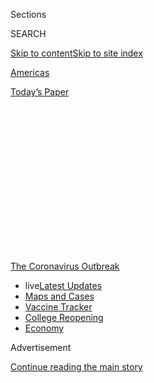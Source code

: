 <div id="app">

<div>

<div>

<div>

<div class="NYTAppHideMasthead css-1q2w90k e1suatyy0">

<div class="section css-ui9rw0 e1suatyy2">

<div class="css-eph4ug er09x8g0">

<div class="css-6n7j50">

</div>

<span class="css-1dv1kvn">Sections</span>

<div class="css-10488qs">

<span class="css-1dv1kvn">SEARCH</span>

</div>

[Skip to content](#site-content)[Skip to site
index](#site-index)

</div>

<div id="masthead-section-label" class="css-1wr3we4 eaxe0e00">

[Americas](https://www.nytimes3xbfgragh.onion/section/world/americas)

</div>

<div class="css-10698na e1huz5gh0">

</div>

</div>

<div id="masthead-bar-one" class="section hasLinks css-15hmgas e1csuq9d3">

<div class="css-uqyvli e1csuq9d0">

</div>

<div class="css-1uqjmks e1csuq9d1">

</div>

<div class="css-9e9ivx">

[](https://myaccount.nytimes3xbfgragh.onion/auth/login?response_type=cookie&client_id=vi)

</div>

<div class="css-1bvtpon e1csuq9d2">

[Today’s
Paper](https://www.nytimes3xbfgragh.onion/section/todayspaper)

</div>

</div>

</div>

</div>

<div data-aria-hidden="false">

<div id="site-content" data-role="main">

<div>

<div class="css-1aor85t" style="opacity:0.000000001;z-index:-1;visibility:hidden">

<div class="css-1hqnpie">

<div class="css-epjblv">

<span class="css-17xtcya">[Americas](/section/world/americas)</span><span class="css-x15j1o">|</span><span class="css-fwqvlz">Turmoil
in Brazil: Bolsonaro Fires Police Chief and Justice Minister
Quits</span>

</div>

<div class="css-k008qs">

<div class="css-1iwv8en">

<span class="css-18z7m18"></span>

<div>

</div>

</div>

<span class="css-1n6z4y">https://nyti.ms/2VwTpB4</span>

<div class="css-1705lsu">

<div class="css-4xjgmj">

<div class="css-4skfbu" data-role="toolbar" data-aria-label="Social Media Share buttons, Save button, and Comments Panel with current comment count" data-testid="share-tools">

  - 
  - 
  - 
  - 
    
    <div class="css-6n7j50">
    
    </div>

  - 

</div>

</div>

</div>

</div>

</div>

</div>

<div id="NYT_TOP_BANNER_REGION" class="css-13pd83m">

<div>

<div id="styln-prism-menu-1592847958612" class="section interactive-content interactive-size-medium css-1edisqu">

<div class="css-17ih8de interactive-body">

<div id="scroll-container" class="css-1gj85ro">

[<span class="styln-title-wrap"><span class="css-1pje3qr">The
Coronavirus</span><span class="css-1pje3qr">
Outbreak</span></span>](https://www.nytimes3xbfgragh.onion/news-event/coronavirus?action=click&pgtype=Article&state=default&region=TOP_BANNER&context=storylines_menu)

  - <span class="css-kqxiym" data-emphasize="true">live</span>[Latest
    Updates](https://www.nytimes3xbfgragh.onion/2020/08/04/world/coronavirus-cases.html?action=click&pgtype=Article&state=default&region=TOP_BANNER&context=storylines_menu)
  - [Maps and
    Cases](https://www.nytimes3xbfgragh.onion/interactive/2020/us/coronavirus-us-cases.html?action=click&pgtype=Article&state=default&region=TOP_BANNER&context=storylines_menu)
  - [Vaccine
    Tracker](https://www.nytimes3xbfgragh.onion/interactive/2020/science/coronavirus-vaccine-tracker.html?action=click&pgtype=Article&state=default&region=TOP_BANNER&context=storylines_menu)
  - [College
    Reopening](https://www.nytimes3xbfgragh.onion/2020/08/02/us/covid-college-reopening.html?action=click&pgtype=Article&state=default&region=TOP_BANNER&context=storylines_menu)
  - [Economy](https://www.nytimes3xbfgragh.onion/live/2020/08/04/business/stock-market-today-coronavirus?action=click&pgtype=Article&state=default&region=TOP_BANNER&context=storylines_menu)

</div>

</div>

</div>

</div>

</div>

<div id="top-wrapper" class="css-1sy8kpn">

<div id="top-slug" class="css-l9onyx">

Advertisement

</div>

[Continue reading the main
story](#after-top)

<div class="ad top-wrapper" style="text-align:center;height:100%;display:block;min-height:250px">

<div id="top" class="place-ad" data-position="top" data-size-key="top">

</div>

</div>

<div id="after-top">

</div>

</div>

<div>

<div id="sponsor-wrapper" class="css-1hyfx7x">

<div id="sponsor-slug" class="css-19vbshk">

Supported by

</div>

[Continue reading the main
story](#after-sponsor)

<div id="sponsor" class="ad sponsor-wrapper" style="text-align:center;height:100%;display:block">

</div>

<div id="after-sponsor">

</div>

</div>

<div class="css-186x18t">

</div>

<div class="css-1vkm6nb ehdk2mb0">

# Turmoil in Brazil: Bolsonaro Fires Police Chief and Justice Minister Quits

</div>

Sergio Moro, the justice minister who became the face of a powerful
anti-corruption crackdown in Brazil, resigned in protest after President
Jair Bolsonaro fired the head of the national police.

<div class="css-79elbk" data-testid="photoviewer-wrapper">

<div class="css-z3e15g" data-testid="photoviewer-wrapper-hidden">

</div>

<div class="css-1a48zt4 ehw59r15" data-testid="photoviewer-children">

![<span class="css-16f3y1r e13ogyst0" data-aria-hidden="true">Sergio
Moro on Friday resigned as Brazil’s justice
minister.</span><span class="css-cnj6d5 e1z0qqy90" itemprop="copyrightHolder"><span class="css-1ly73wi e1tej78p0">Credit...</span><span><span>Evaristo
Sa/Agence France-Presse — Getty
Images</span></span></span>](https://static01.graylady3jvrrxbe.onion/images/2020/04/24/world/24brazil/merlin_171890199_dedaef97-e8b2-48a5-b692-394aaf825d6c-articleLarge.jpg?quality=75&auto=webp&disable=upscale)

</div>

</div>

<div class="css-18e8msd">

<div class="css-vp77d3 epjyd6m0">

<div class="css-1baulvz">

By [<span class="css-1baulvz" itemprop="name">Ernesto
Londoño</span>](https://www.nytimes3xbfgragh.onion/by/ernesto-londono),
<span class="css-1baulvz" itemprop="name">Letícia Casado</span> and
<span class="css-1baulvz last-byline" itemprop="name">Manuela
Andreoni</span>

</div>

</div>

  - 
    
    <div class="css-ld3wwf e16638kd2">
    
    April 24,
    2020
    
    </div>

  - 
    
    <div class="css-4xjgmj">
    
    <div class="css-d8bdto" data-role="toolbar" data-aria-label="Social Media Share buttons, Save button, and Comments Panel with current comment count" data-testid="share-tools">
    
      - 
      - 
      - 
      - 
        
        <div class="css-6n7j50">
        
        </div>
    
      - 
    
    </div>
    
    </div>

</div>

</div>

<div class="section meteredContent css-1r7ky0e" name="articleBody" itemprop="articleBody">

<div class="css-1fanzo5 StoryBodyCompanionColumn">

<div class="css-53u6y8">

RIO DE JANEIRO — Brazil’s justice minister, Sergio Moro, a former
federal judge who became the face of a powerful anti-corruption
crackdown that swept Latin America, resigned Friday after accusing
President Jair Bolsonaro of seeking to assert improper control of the
federal police for political gain.

The resignation of Mr. Moro, one of Brazil’s most [popular
politicians](https://www.nytimes3xbfgragh.onion/2018/11/01/world/americas/brazil-judge-lula-bolsonaro.html),
set off a political uproar in Brazil, as critics across the political
spectrum accused the president of having undermined a key pillar of
democracy.

In his resignation speech, Mr. Moro delivered an extraordinary parting
rebuke, recounting in great detail a conversation during which he failed
to persuade the president not to follow through on his plan to fire the
federal police chief, Maurício Valeixo, who was forced to step down
Friday morning.

Brazil’s attorney general, Augusto Aras, later on Friday asked the
[Supreme Court to open an
investigation](https://slack-redir.net/link?url=http%3A%2F%2Fwww.mpf.mp.br%2Fpgr%2Fnoticias-pgr%2Faugusto-aras-solicita-inquerito-ao-stf-para-apurar-fatos-narrados-e-declaracoes-de-sergio-moro%2F)
into the outgoing minister’s account.

</div>

</div>

<div class="css-1fanzo5 StoryBodyCompanionColumn">

<div class="css-53u6y8">

Mr. Moro’s acrimonious departure was a volatile and unexpected
development in Brazil, where the rapid spread of the coronavirus has
overwhelmed hospitals and roiled the political establishment. Mr.
Bolsonaro, who has downplayed the gravity of the virus, last week [fired
his health
minister](https://www.nytimes3xbfgragh.onion/aponline/2020/04/16/world/americas/ap-lt-virus-outbreak-brazil-health-minister.html)
after the two clashed over strict quarantine measures to slow the
contagion.

*\[Read:* [*Hidden toll: Mexico ignores wave of coronavirus deaths in
capital*](http://www.nytimes3xbfgragh.onion/2020/05/08/world/americas/mexico-coronavirus-count.html)*.\]*

Mr. Moro was [the eighth
minister](https://g1.globo.com/politica/noticia/2020/04/24/veja-os-ministros-que-sairam-do-governo-bolsonaro.ghtml?utm_source=push&utm_medium=app&utm_campaign=pushg1)
to leave Mr. Bolsonaro’s cabinet during the 15 months he has been in
office.

“Moro’s resignation is a seismic event in Brazilian politics,” said
Ilona Szabó, the executive director of Igarapé Institute, which studies
public safety in Brazil. “His departure signals a dangerous new phase
for Brazil.”

Ms. Szabó called the president’s move a “coup against democracy because
the autonomy of the federal police is an essential foundation for
democratic governance.”

In his resignation speech, Mr. Moro said Mr. Bolsonaro had confided that
he wanted a police chief he could call directly and count on to obtain
sensitive investigative information and intelligence dossiers.

</div>

</div>

<div class="css-1fanzo5 StoryBodyCompanionColumn">

<div class="css-53u6y8">

The request came as [several
allies](https://www.nytimes3xbfgragh.onion/2019/01/24/world/americas/jair-bolsonaro-davos.html)
of the president — including two of his sons — are under criminal
investigation by the federal police and the Supreme
Court.

<div id="NYT_MAIN_CONTENT_1_REGION" class="css-9tf9ac">

<div>

<div id="styln-covid-updates-world" class="section interactive-content interactive-size-medium css-1ftcdic">

<div class="css-17ih8de interactive-body">

<div id="styln-briefing-block" data-asset-id="QXJ0aWNsZTpueXQ6Ly9hcnRpY2xlLzNhNGMwYWI5LWIwY2QtNWQwOS1hZTgwLTdjMGU3ZTA1OWQ2OA==">

<div class="briefing-block-header-section">

# [Latest Updates: Global Coronavirus Outbreak](https://www.nytimes3xbfgragh.onion/2020/08/04/world/coronavirus-cases.html?action=click&pgtype=Article&state=default&region=MAIN_CONTENT_1&context=storylines_live_updates)

<div class="briefing-block-ts">

Updated 2020-08-04T19:32:24.665Z

</div>

</div>

  - [Public and private schools in Maryland and elsewhere are divided
    over in-person
    instruction.](https://www.nytimes3xbfgragh.onion/2020/08/04/world/coronavirus-cases.html?action=click&pgtype=Article&state=default&region=MAIN_CONTENT_1&context=storylines_live_updates#link-4825b93)
  - [N.Y.C.’s health commissioner resigns after clashing with the mayor
    over the
    virus.](https://www.nytimes3xbfgragh.onion/2020/08/04/world/coronavirus-cases.html?action=click&pgtype=Article&state=default&region=MAIN_CONTENT_1&context=storylines_live_updates#link-4d1eafa8)
  - [‘Long days, long nights’: Washington prepares for a prolonged fight
    over virus
    relief.](https://www.nytimes3xbfgragh.onion/2020/08/04/world/coronavirus-cases.html?action=click&pgtype=Article&state=default&region=MAIN_CONTENT_1&context=storylines_live_updates#link-6b644638)

<div class="briefing-block-footer">

<div class="briefing-block-footer-meta">

[See more
updates](https://www.nytimes3xbfgragh.onion/2020/08/04/world/coronavirus-cases.html?action=click&pgtype=Article&state=default&region=MAIN_CONTENT_1&context=storylines_live_updates)

</div>

<div class="briefing-block-briefinglinks">

<span>More live coverage:</span>
[Markets](https://www.nytimes3xbfgragh.onion/live/2020/08/04/business/stock-market-today-coronavirus?action=click&pgtype=Article&state=default&region=MAIN_CONTENT_1&context=storylines_live_updates)

</div>

</div>

</div>

</div>

</div>

</div>

</div>

Speaking Friday at the Justice Ministry, Mr. Moro provided a politically
damaging account of his final substantive conversation with the
president, which took place on Thursday.

“The president said more than once, expressly, that he wanted a person
he could be in touch with personally, whom he could call directly, from
whom he could receive information, intelligence reports,” Mr. Moro said,
describing the kind of relationship Mr. Bolsonaro wanted with a new
police chief.

Although Mr. Moro said he had urged Mr. Bolsonaro to reconsider the
implications of his plan, the president was determined, Mr. Moro added,
to have a federal police chief who would do his bidding.

Mr. Moro said that the president was “worried about pending cases before
the Supreme Court,” and that the change at the federal police “would
also be helpful in that sense.”

After Mr. Moro spoke, the attorney general, Mr. Aras, [issued a
statement](http://www.mpf.mp.br/pgr/noticias-pgr/augusto-aras-solicita-inquerito-ao-stf-para-apurar-fatos-narrados-e-declaracoes-de-sergio-moro/)that
the conduct described, if true, suggested Mr. Bolsonaro had broken
numerous laws, including ones against corruption and obstruction of
justice. If Mr. Moro’s account were to turn out false, Mr. Aras added,
the minister would have committed the crime of making a “slanderous
accusation.”

In Brazil, the attorney general is appointed by the president, and the
office is independent of the Justice Ministry.

</div>

</div>

<div class="css-1fanzo5 StoryBodyCompanionColumn">

<div class="css-53u6y8">

Mr. Bolsonaro fired back at Mr. Moro in a lengthy, angry televised
address on Friday afternoon.

“I never asked to have any member of my family shielded,” Mr. Bolsonaro
said, referring to Mr. Moro’s clear implication that the firing of the
police chief was done in part to help protect his sons

Mr. Bolsonaro accused Mr. Moro of being vain, self-interested and
dishonest.

The president also asserted that he was empowered to hire and fire
department heads at will.

“I don’t need to ask for permission from anyone to replace a director or
anyone else,” Mr. Bolsonaro said in the rambling address, in which he
also spoke of the heating system of the presidential palace’s pool,
corporate credit cards and plastic surgery, without explaining how they
were relevant to Mr. Moro’s ouster.

Brazil’s federal law-enforcement agencies were given a tremendous degree
of independence when the country’s 21-year period of military rule ended
in the late 1980s.

Mr. Moro called the president’s dismissal of Mr. Valeixo a clear breach
of a condition he set when he accepted the ministry. Mr. Moro said the
president had promised him “carte blanche” in making critical
law-enforcement appointments and safeguarding the political independence
of institutions under his command.

“I cannot stay on without being able to preserve the autonomy of the
federal police,” Mr. Moro said. Failing to resign, he added, “would
signal agreement with interference in the federal police that stands to
have unpredictable consequences.”

Mr. Valeixo is a veteran federal police official who worked closely with
Mr. Moro in corruption investigations.

</div>

</div>

<div class="css-1fanzo5 StoryBodyCompanionColumn">

<div class="css-53u6y8">

In joining his cabinet, Mr. Moro took a widely criticized gamble by
leaving a 22-year judgeship to enter the political arena, which called
into question the integrity of his work on the bench.

Mr. Moro, 47, was the most visible leader of a sprawling corruption
investigation known as Car Wash that began in Brazil in 2014 and rippled
[across the
region](https://www.nytimes3xbfgragh.onion/2017/02/13/world/americas/peru-colombia-venezuela-brazil-odebrecht-scandal.html),
leading to the imprisonment of presidents and powerful business
moguls.

<div id="NYT_MAIN_CONTENT_3_REGION" class="css-9tf9ac">

<div>

<div id="styln-prism-freeform-1594220623585" class="section interactive-content interactive-size-medium css-1ftcdic">

<div class="css-17ih8de interactive-body">

<div id="prism-freeform-block-85410" class="css-19mumt8" data-role="complementary" data-storyline="The Coronavirus Outbreak" data-truncated="true" tabindex="0">

<div class="css-a8d9oz">

<div class="css-eb027h">

[](https://www.nytimes3xbfgragh.onion/news-event/coronavirus?action=click&pgtype=Article&state=default&region=MAIN_CONTENT_3&context=storylines_faq)

### The Coronavirus Outbreak ›

#### Frequently Asked Questions

Updated August 4, 2020

  - #### I have antibodies. Am I now immune?
    
      - As of right now,[that seems likely, for at least several
        months.](https://www.nytimes3xbfgragh.onion/2020/07/22/health/covid-antibodies-herd-immunity.html?action=click&pgtype=Article&state=default&region=MAIN_CONTENT_3&context=storylines_faq)
        There have been frightening accounts of people suffering what
        seems to be a second bout of Covid-19. But experts say these
        patients may have a drawn-out course of infection, with the
        virus taking a slow toll weeks to months after initial exposure.
        People infected with the coronavirus typically
        [produce](https://www.nature.com/articles/s41586-020-2456-9)
        immune molecules called antibodies, which are [protective
        proteins made in response to an
        infection](https://www.nytimes3xbfgragh.onion/2020/05/07/health/coronavirus-antibody-prevalence.html?action=click&pgtype=Article&state=default&region=MAIN_CONTENT_3&context=storylines_faq)[.
        These antibodies
        may](https://www.nytimes3xbfgragh.onion/2020/05/07/health/coronavirus-antibody-prevalence.html?action=click&pgtype=Article&state=default&region=MAIN_CONTENT_3&context=storylines_faq)
        last in the body [only two to three
        months](https://www.nature.com/articles/s41591-020-0965-6),
        which may seem worrisome, but that’s perfectly normal after an
        acute infection subsides, said Dr. Michael Mina, an immunologist
        at Harvard University. It may be possible to get the coronavirus
        again, but it’s highly unlikely that it would be possible in a
        short window of time from initial infection or make people
        sicker the second time.

  - #### I’m a small-business owner. Can I get relief?
    
      - The [stimulus bills enacted in
        March](https://www.nytimes3xbfgragh.onion/article/small-business-loans-stimulus-grants-freelancers-coronavirus.html?action=click&pgtype=Article&state=default&region=MAIN_CONTENT_3&context=storylines_faq)
        offer help for the millions of American small businesses. Those
        eligible for aid are businesses and nonprofit organizations with
        fewer than 500 workers, including sole proprietorships,
        independent contractors and freelancers. Some larger companies
        in some industries are also eligible. The help being offered,
        which is being managed by the Small Business Administration,
        includes the Paycheck Protection Program and the Economic Injury
        Disaster Loan program. But lots of folks have [not yet seen
        payouts.](https://www.nytimes3xbfgragh.onion/interactive/2020/05/07/business/small-business-loans-coronavirus.html?action=click&pgtype=Article&state=default&region=MAIN_CONTENT_3&context=storylines_faq)
        Even those who have received help are confused: The rules are
        draconian, and some are stuck sitting on [money they don’t know
        how to
        use.](https://www.nytimes3xbfgragh.onion/2020/05/02/business/economy/loans-coronavirus-small-business.html?action=click&pgtype=Article&state=default&region=MAIN_CONTENT_3&context=storylines_faq)
        Many small-business owners are getting less than they expected
        or [not hearing anything at
        all.](https://www.nytimes3xbfgragh.onion/2020/06/10/business/Small-business-loans-ppp.html?action=click&pgtype=Article&state=default&region=MAIN_CONTENT_3&context=storylines_faq)

  - #### What are my rights if I am worried about going back to work?
    
      - Employers have to provide [a safe
        workplace](https://www.osha.gov/SLTC/covid-19/standards.html)
        with policies that protect everyone equally. [And if one of your
        co-workers tests positive for the coronavirus, the
        C.D.C.](https://www.nytimes3xbfgragh.onion/article/coronavirus-money-unemployment.html?action=click&pgtype=Article&state=default&region=MAIN_CONTENT_3&context=storylines_faq)
        has said that [employers should tell their
        employees](https://www.cdc.gov/coronavirus/2019-ncov/community/guidance-business-response.html)
        -- without giving you the sick employee’s name -- that they may
        have been exposed to the virus.

  - #### Should I refinance my mortgage?
    
      - [It could be a good
        idea,](https://www.nytimes3xbfgragh.onion/article/coronavirus-money-unemployment.html?action=click&pgtype=Article&state=default&region=MAIN_CONTENT_3&context=storylines_faq)
        because mortgage rates have [never been
        lower.](https://www.nytimes3xbfgragh.onion/2020/07/16/business/mortgage-rates-below-3-percent.html?action=click&pgtype=Article&state=default&region=MAIN_CONTENT_3&context=storylines_faq)
        Refinancing requests have pushed mortgage applications to some
        of the highest levels since 2008, so be prepared to get in line.
        But defaults are also up, so if you’re thinking about buying a
        home, be aware that some lenders have tightened their standards.

  - #### What is school going to look like in September?
    
      - It is unlikely that many schools will return to a normal
        schedule this fall, requiring the grind of [online
        learning](https://www.nytimes3xbfgragh.onion/2020/06/05/us/coronavirus-education-lost-learning.html?action=click&pgtype=Article&state=default&region=MAIN_CONTENT_3&context=storylines_faq),
        [makeshift child
        care](https://www.nytimes3xbfgragh.onion/2020/05/29/us/coronavirus-child-care-centers.html?action=click&pgtype=Article&state=default&region=MAIN_CONTENT_3&context=storylines_faq)
        and [stunted
        workdays](https://www.nytimes3xbfgragh.onion/2020/06/03/business/economy/coronavirus-working-women.html?action=click&pgtype=Article&state=default&region=MAIN_CONTENT_3&context=storylines_faq)
        to continue. California’s two largest public school districts —
        Los Angeles and San Diego — said on July 13, that [instruction
        will be remote-only in the
        fall](https://www.nytimes3xbfgragh.onion/2020/07/13/us/lausd-san-diego-school-reopening.html?action=click&pgtype=Article&state=default&region=MAIN_CONTENT_3&context=storylines_faq),
        citing concerns that surging coronavirus infections in their
        areas pose too dire a risk for students and teachers. Together,
        the two districts enroll some 825,000 students. They are the
        largest in the country so far to abandon plans for even a
        partial physical return to classrooms when they reopen in
        August. For other districts, the solution won’t be an
        all-or-nothing approach. [Many
        systems](https://bioethics.jhu.edu/research-and-outreach/projects/eschool-initiative/school-policy-tracker/),
        including the nation’s largest, New York City, are devising
        [hybrid
        plans](https://www.nytimes3xbfgragh.onion/2020/06/26/us/coronavirus-schools-reopen-fall.html?action=click&pgtype=Article&state=default&region=MAIN_CONTENT_3&context=storylines_faq)
        that involve spending some days in classrooms and other days
        online. There’s no national policy on this yet, so check with
        your municipal school system regularly to see what is happening
        in your
community.

<div id="styln-survey-component-85410" class="styln-survey-component" data-surveyname="faq" data-surveystoryline="coronavirus">

</div>

</div>

<div class="css-6mllg9">

</div>

<div class="css-pmm6ed">

<span class="css-5gimkt"></span>

</div>

</div>

</div>

</div>

</div>

</div>

</div>

The most high-profile defendant Mr. Moro convicted as part of that
operation was [former
President](https://www.nytimes3xbfgragh.onion/2018/04/07/world/americas/brazil-lula-surrenders-luiz-inacio-lula-da-silva-.html?action=click&module=RelatedCoverage&pgtype=Article&region=Footer)
Luiz Inácio Lula da Silva, who was found guilty of money laundering and
corruption in July 2017. That outcome thwarted Mr. da Silva’s bid to
seek a third presidential term at a time when he was the front-runner.

Mr. Moro’s conduct in that prosecution came under scrutiny after the
Intercept Brasil, an online news site, published articles last year
based on [leaked private
messages](https://www.nytimes3xbfgragh.onion/2019/06/10/world/americas/brazil-car-wash-lava-jato.html)
from the hacked phones of federal prosecutors. Those messages made clear
Mr. Moro broke ethical and legal rules by providing strategic guidance
to prosecutors.

Mr. Moro’s resignation deepens Mr. Bolsonaro’s political isolation as he
steers a [public health
crisis](https://www.nytimes3xbfgragh.onion/2020/04/01/world/americas/brazil-bolsonaro-coronavirus.html)
that has plunged Brazil into a new economic plight.

Mr. Bolsonaro has come under withering criticism for minimizing the
seriousness of the coronavirus, which is spreading at an accelerated
rate and overwhelming hospitals in several Brazilian states.

The president has called the virus a “measly cold” that doesn’t warrant
quarantine measures detrimental to the labor market and economic growth.

</div>

</div>

<div class="css-1fanzo5 StoryBodyCompanionColumn">

<div class="css-53u6y8">

That view has sparked daily protests and a movement in Congress to
impeach him.

The Social Liberal Party, or P.S.L., a right-wing party Mr. Bolsonaro
joined to run for president, issued a statement calling the events that
led to Mr. Moro’s departure deeply disturbing and likely criminal. Mr.
Bolsonaro left the party in November after fighting with former allies.

The P.S.L. called the “unjustified dismissal” of the police chief a
“clear form of political interference by President Jair Bolsonaro in
the fight against organized crime that not only breaks with his campaign
promises, but amounts to a series of crimes of responsibility, including
obstruction of justice.”

Joice Hasselmann, a lawmaker from São Paulo who led the push on Mr.
Bolsonaro’s agenda in Congress until October, accused the president on
Friday of seeking to shield his sons from criminal investigations.

“The president is trying to meddle with the leadership of the federal
police to prevent it from doing the work they need to do,” she said. “So
that they don’t get to his sons.”

Mr. Bolsonaro’s son Flávio Bolsonaro, a senator, is under investigation
for allegedly skimming off the salaries of some public employees in his
former office as a state lawmaker in Rio de Janeiro. Flávio Bolsonaro
has denied wrongdoing.

According to news reports, another son, Carlos Bolsonaro, a state
lawmaker,[is among the targets of an
investigation](https://istoe.com.br/pf-teria-identificado-carlos-bolsonaro-como-mentor-de-fake-news-contra-stf/)
by the Supreme Court into defamatory misinformation campaigns conducted
online.

During his resignation speech, Mr. Moro recounted his legacy as a judge
and presented himself as a law-abiding public servant who would find
other ways to serve Brazilians in the future.

</div>

</div>

<div class="css-1fanzo5 StoryBodyCompanionColumn">

<div class="css-53u6y8">

“What he was trying to do was maintain some of the political capital he
has gained,” said Malu Gatto, an assistant professor of Latin American
politics at University College London. “And distance himself from a
president that seems to be increasingly toxic.”

</div>

</div>

<div>

</div>

</div>

<div>

</div>

<div>

</div>

<div>

</div>

<div>

<div id="bottom-wrapper" class="css-1ede5it">

<div id="bottom-slug" class="css-l9onyx">

Advertisement

</div>

[Continue reading the main
story](#after-bottom)

<div id="bottom" class="ad bottom-wrapper" style="text-align:center;height:100%;display:block;min-height:90px">

</div>

<div id="after-bottom">

</div>

</div>

</div>

</div>

</div>

## Site Index

<div>

</div>

## Site Information Navigation

  - [© <span>2020</span> <span>The New York Times
    Company</span>](https://help.nytimes3xbfgragh.onion/hc/en-us/articles/115014792127-Copyright-notice)

<!-- end list -->

  - [NYTCo](https://www.nytco.com/)
  - [Contact
    Us](https://help.nytimes3xbfgragh.onion/hc/en-us/articles/115015385887-Contact-Us)
  - [Work with us](https://www.nytco.com/careers/)
  - [Advertise](https://nytmediakit.com/)
  - [T Brand Studio](http://www.tbrandstudio.com/)
  - [Your Ad
    Choices](https://www.nytimes3xbfgragh.onion/privacy/cookie-policy#how-do-i-manage-trackers)
  - [Privacy](https://www.nytimes3xbfgragh.onion/privacy)
  - [Terms of
    Service](https://help.nytimes3xbfgragh.onion/hc/en-us/articles/115014893428-Terms-of-service)
  - [Terms of
    Sale](https://help.nytimes3xbfgragh.onion/hc/en-us/articles/115014893968-Terms-of-sale)
  - [Site
    Map](https://spiderbites.nytimes3xbfgragh.onion)
  - [Help](https://help.nytimes3xbfgragh.onion/hc/en-us)
  - [Subscriptions](https://www.nytimes3xbfgragh.onion/subscription?campaignId=37WXW)

</div>

</div>

</div>

</div>
